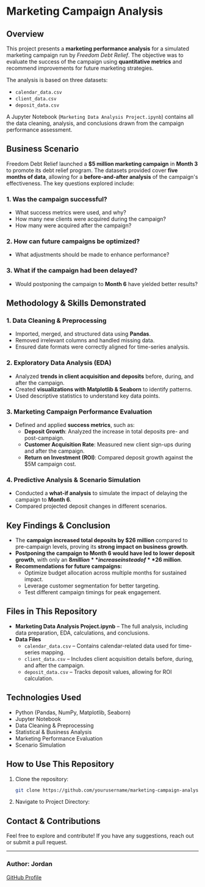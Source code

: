 # Marketing Campaign Analysis

## Overview
This project presents a **marketing performance analysis** for a simulated marketing campaign run by *Freedom Debt Relief*. The objective was to evaluate the success of the campaign using **quantitative metrics** and recommend improvements for future marketing strategies.

The analysis is based on three datasets:

- `calendar_data.csv`
- `client_data.csv`
- `deposit_data.csv`

A Jupyter Notebook (`Marketing Data Analysis Project.ipynb`) contains all the data cleaning, analysis, and conclusions drawn from the campaign performance assessment.

## Business Scenario
Freedom Debt Relief launched a **$5 million marketing campaign** in **Month 3** to promote its debt relief program. The datasets provided cover **five months of data**, allowing for a **before-and-after analysis** of the campaign's effectiveness. The key questions explored include:

### 1. Was the campaign successful?
- What success metrics were used, and why?
- How many new clients were acquired during the campaign?
- How many were acquired after the campaign?

### 2. How can future campaigns be optimized?
- What adjustments should be made to enhance performance?

### 3. What if the campaign had been delayed?
- Would postponing the campaign to **Month 6** have yielded better results?

## Methodology & Skills Demonstrated

### 1. Data Cleaning & Preprocessing
- Imported, merged, and structured data using **Pandas**.
- Removed irrelevant columns and handled missing data.
- Ensured date formats were correctly aligned for time-series analysis.

### 2. Exploratory Data Analysis (EDA)
- Analyzed **trends in client acquisition and deposits** before, during, and after the campaign.
- Created **visualizations with Matplotlib & Seaborn** to identify patterns.
- Used descriptive statistics to understand key data points.

### 3. Marketing Campaign Performance Evaluation
- Defined and applied **success metrics**, such as:
  - **Deposit Growth**: Analyzed the increase in total deposits pre- and post-campaign.
  - **Customer Acquisition Rate**: Measured new client sign-ups during and after the campaign.
  - **Return on Investment (ROI)**: Compared deposit growth against the $5M campaign cost.

### 4. Predictive Analysis & Scenario Simulation
- Conducted a **what-if analysis** to simulate the impact of delaying the campaign to **Month 6**.
- Compared projected deposit changes in different scenarios.

## Key Findings & Conclusion
- The **campaign increased total deposits by $26 million** compared to pre-campaign levels, proving its **strong impact on business growth**.
- **Postponing the campaign to Month 6 would have led to lower deposit growth**, with only an **$8 million** increase instead of **$26 million**.
- **Recommendations for future campaigns:**
  - Optimize budget allocation across multiple months for sustained impact.
  - Leverage customer segmentation for better targeting.
  - Test different campaign timings for peak engagement.

## Files in This Repository
- **Marketing Data Analysis Project.ipynb** – The full analysis, including data preparation, EDA, calculations, and conclusions.
- **Data Files**
  - `calendar_data.csv` – Contains calendar-related data used for time-series mapping.
  - `client_data.csv` – Includes client acquisition details before, during, and after the campaign.
  - `deposit_data.csv` – Tracks deposit values, allowing for ROI calculation.

## Technologies Used
- Python (Pandas, NumPy, Matplotlib, Seaborn)
- Jupyter Notebook
- Data Cleaning & Preprocessing
- Statistical & Business Analysis
- Marketing Performance Evaluation
- Scenario Simulation

## How to Use This Repository
1. Clone the repository:
   ```bash
   git clone https://github.com/yourusername/marketing-campaign-analysis.git

2. Navigate to Project Directory:
   


## **Contact & Contributions**
Feel free to explore and contribute! If you have any suggestions, reach out or submit a pull request.

---

### **Author:** Jordan
[GitHub Profile](https://github.com/JordanConallLuthaisWright)
```

